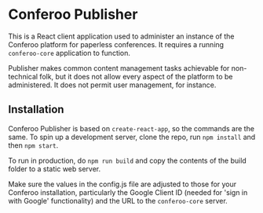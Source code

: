 Conferoo Publisher
==================

This is a React client application used to administer an instance of the Conferoo platform for paperless conferences. It requires a running `conferoo-core` application to function.

Publisher makes common content management tasks achievable for non-technical folk, but it does not allow every aspect of the platform to be administered. It does not permit user management, for instance.

Installation
------------

Conferoo Publisher is based on `create-react-app`, so the commands are the same. To spin up a development server, clone the repo, run `npm install` and then `npm start`.

To run in production, do `npm run build` and copy the contents of the build folder to a static web server.

Make sure the values in the config.js file are adjusted to those for your Conferoo installation, particularly the Google Client ID (needed for 'sign in with Google' functionality) and the URL to the `conferoo-core` server.
